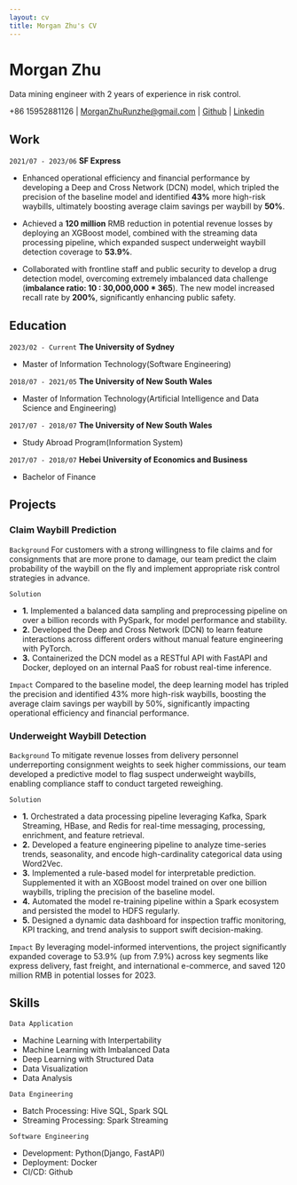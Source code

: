 ```yaml
---
layout: cv
title: Morgan Zhu's CV
---
```

# Morgan Zhu
Data mining engineer with 2 years of experience in risk control.

<div id="webaddress">
<a>+86 15952881126</a>
| <a href="morganzhurunzhe@gmail.com">MorganZhuRunzhe@gmail.com</a>
| <a href="https://morganzhurunzhe.github.io/markdown-cv/">Github</a>
| <a href="https://www.linkedin.com/in/morgan-zhu-107bab153/">Linkedin</a>
</div>



## Work

`2021/07 - 2023/06`
__SF Express__

- Enhanced operational efficiency and financial performance by developing a Deep and Cross Network (DCN) model, which tripled the precision of the baseline model and identified **43%** more high-risk waybills, ultimately boosting average claim savings per waybill by **50%**.
  
- Achieved a **120 million** RMB reduction in potential revenue losses by deploying an XGBoost model, combined with the streaming data processing pipeline, which expanded suspect underweight waybill detection coverage to **53.9%**.
  
- Collaborated with frontline staff and public security to develop a drug detection model, overcoming extremely imbalanced data challenge (**imbalance ratio: 10 : 30,000,000 * 365**). The new model increased recall rate by **200%**, significantly enhancing public safety.


## Education

`2023/02 - Current`
__The University of Sydney__

- Master of Information Technology(Software Engineering)

`2018/07 - 2021/05`
__The University of New South Wales__

- Master of Information Technology(Artificial Intelligence and Data Science and Engineering)

`2017/07 - 2018/07`
__The University of New South Wales__

- Study Abroad Program(Information System)

`2017/07 - 2018/07`
__Hebei University of Economics and Business__

- Bachelor of Finance




## Projects

### Claim Waybill Prediction
`Background`
For customers with a strong willingness to file claims and for consignments that are more prone to damage, our team predict the claim probability of the waybill on the fly and implement appropriate risk control strategies in advance.

`Solution`
- **1.** Implemented a balanced data sampling and preprocessing pipeline on over a billion records with PySpark, for model performance and stability. 
- **2.** Developed the Deep and Cross Network (DCN) to learn feature interactions across different orders without manual feature engineering with PyTorch. 
- **3.** Containerized the DCN model as a RESTful API with FastAPI and Docker, deployed on an internal PaaS for robust real-time inference.

`Impact`
Compared to the baseline model, the deep learning model has tripled the precision and identified 43% more high-risk waybills, boosting the average claim savings per waybill by 50%, significantly impacting operational efficiency and financial performance.

### Underweight Waybill Detection
`Background`
To mitigate revenue losses from delivery personnel underreporting consignment weights to seek higher commissions, our team developed a predictive model to flag suspect underweight waybills, enabling compliance staff to conduct targeted reweighing.

`Solution`
- **1.** Orchestrated a data processing pipeline leveraging Kafka, Spark Streaming, HBase, and Redis for real-time messaging, processing, enrichment, and feature retrieval.
- **2.** Developed a feature engineering pipeline to analyze time-series trends, seasonality, and encode high-cardinality categorical data using Word2Vec.
- **3.** Implemented a rule-based model for interpretable prediction. Supplemented it with an XGBoost model trained on over one billion waybills, tripling the precision of the baseline model.
- **4.** Automated the model re-training pipeline within a Spark ecosystem and persisted the model to HDFS regularly.
- **5.** Designed a dynamic data dashboard for inspection traffic monitoring, KPI tracking, and trend analysis to support swift decision-making. 

`Impact`
By leveraging model-informed interventions, the project significantly expanded coverage to 53.9% (up from 7.9%) across key segments like express delivery, fast freight, and international e-commerce, and saved 120 million RMB in potential losses for 2023.

## Skills

`Data Application`
- Machine Learning with Interpertability
- Machine Learning with Imbalanced Data
- Deep Learning with Structured Data
- Data Visualization
- Data Analysis
  
`Data Engineering`
- Batch Processing: Hive SQL, Spark SQL
- Streaming Processing: Spark Streaming

`Software Engineering`
- Development: Python(Django, FastAPI)
- Deployment: Docker
- CI/CD: Github

<!-- ### Footer

Last updated: May 2024 -->


